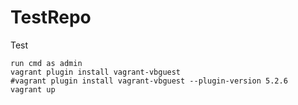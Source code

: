 # TestRepo
Test

	run cmd as admin
	vagrant plugin install vagrant-vbguest
	#vagrant plugin install vagrant-vbguest --plugin-version 5.2.6
	vagrant up
	

